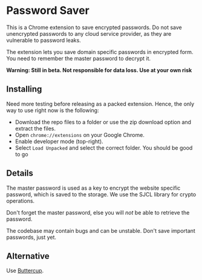 # Password Saver
This is a Chrome extension to save encrypted passwords. Do not save unencrypted passwords to any cloud service provider, as they are vulnerable to password leaks.

The extension lets you save domain specific passwords in encrypted form. You need to remember the master password to decrypt it. 

**Warning: Still in beta. Not responsible for data loss. Use at your own risk**

## Installing
Need more testing before releasing as a packed extension. Hence, the only way to use right now is the following:
- Download the repo files to a folder or use the zip download option and extract the files.
- Open `chrome://extensions` on your Google Chrome.
- Enable developer mode (top-right).
- Select `Load Unpacked` and select the correct folder.
You should be good to go

## Details
The master password is used as a key to encrypt the website specific password, which is saved to the storage. We use the SJCL library for crypto operations. 

Don't forget the master password, else you will _not_ be able to retrieve the password. 

The codebase may contain bugs and can be unstable. Don't save important passwords, just yet. 

## Alternative
Use [Buttercup](https://buttercup.pw/). 
